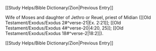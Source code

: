 [[Study Helps/Bible Dictionary/Zion|Previous Entry]]

 Wife of Moses and daughter of Jethro or Reuel, priest of Midian ([[Old Testament/Exodus/Exodus 2#^verse-21|Ex. 2:21]]; [[Old Testament/Exodus/Exodus 4#^verse-20|4:20, 25]]; [[Old Testament/Exodus/Exodus 18#^verse-2|18:2]]).

[[Study Helps/Bible Dictionary/Zion|Previous Entry]]